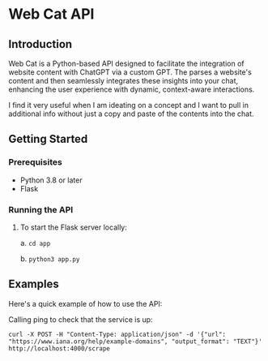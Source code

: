 # Web Cat API

## Introduction

Web Cat is a Python-based API designed to facilitate the integration of website content with ChatGPT via a custom GPT. The parses a website's content and then seamlessly integrates these insights into your chat, enhancing the user experience with dynamic, context-aware interactions.

I find it very useful when I am ideating on a concept and I want to pull in additional info without just a copy and paste of the contents into the chat. 

## Getting Started

### Prerequisites

- Python 3.8 or later
- Flask

### Running the API

1. To start the Flask server locally:
   
    a. `cd app`

    b. `python3 app.py`

## Examples

Here's a quick example of how to use the API:

Calling ping to check that the service is up:

`curl -X POST -H "Content-Type: application/json" -d '{"url": "https://www.iana.org/help/example-domains", "output_format": "TEXT"}' http://localhost:4000/scrape`
